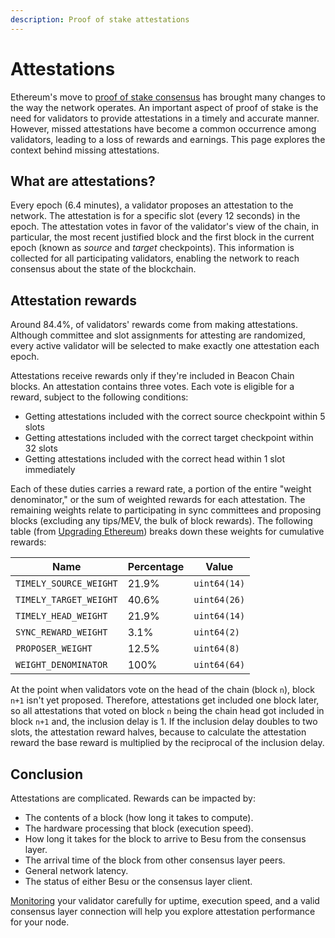 ```yaml
---
description: Proof of stake attestations
---
```


# Attestations

Ethereum's move to [proof of stake consensus](./index.md) has brought many changes to the way the
network operates.
An important aspect of proof of stake is the need for validators to provide attestations in a timely
and accurate manner.
However, missed attestations have become a common occurrence among validators, leading to a loss of
rewards and earnings.
This page explores the context behind missing attestations.

## What are attestations?

Every epoch (6.4 minutes), a validator proposes an attestation to the network.
The attestation is for a specific slot (every 12 seconds) in the epoch.
The attestation votes in favor of the validator's view of the chain, in particular, the most recent
justified block and the first block in the current epoch (known as *source* and *target* checkpoints).
This information is collected for all participating validators, enabling the network to reach
consensus about the state of the blockchain.

## Attestation rewards

Around 84.4%, of validators' rewards come from making attestations.
Although committee and slot assignments for attesting are randomized, every active validator will be
selected to make exactly one attestation each epoch.

Attestations receive rewards only if they're included in Beacon Chain blocks.
An attestation contains three votes.
Each vote is eligible for a reward, subject to the following conditions:

* Getting attestations included with the correct source checkpoint within 5 slots
* Getting attestations included with the correct target checkpoint within 32 slots
* Getting attestations included with the correct head within 1 slot immediately

Each of these duties carries a reward rate, a portion of the entire "weight denominator," or the sum
of weighted rewards for each attestation.
The remaining weights relate to participating in sync committees and proposing blocks (excluding any
tips/MEV, the bulk of block rewards).
The following table (from
[Upgrading Ethereum](https://eth2book.info/bellatrix/part2/incentives/rewards/)) breaks down these
weights for cumulative rewards:

| Name                   | Percentage | Value        |
|------------------------|------------|--------------|
| `TIMELY_SOURCE_WEIGHT` | 21.9%      | `uint64(14)` |
| `TIMELY_TARGET_WEIGHT` | 40.6%      | `uint64(26)` |
| `TIMELY_HEAD_WEIGHT`   | 21.9%      | `uint64(14)` |
| `SYNC_REWARD_WEIGHT`   | 3.1%       | `uint64(2)`  |
| `PROPOSER_WEIGHT`      | 12.5%      | `uint64(8)`  |
| `WEIGHT_DENOMINATOR`   | 100%       | `uint64(64)` |

At the point when validators vote on the head of the chain (block `n`), block `n+1` isn't yet proposed.
Therefore, attestations get included one block later, so all attestations that voted on block `n`
being the chain head got included in block `n+1` and, the inclusion delay is 1.
If the inclusion delay doubles to two slots, the attestation reward halves, because to calculate the
attestation reward the base reward is multiplied by the reciprocal of the inclusion delay.

## Conclusion

Attestations are complicated.
Rewards can be impacted by:

* The contents of a block (how long it takes to compute).
* The hardware processing that block (execution speed).
* How long it takes for the block to arrive to Besu from the consensus layer.
* The arrival time of the block from other consensus layer peers.
* General network latency.
* The status of either Besu or the consensus layer client.

[Monitoring](../../how-to/monitor/index.md) your validator carefully for uptime, execution speed,
and a valid consensus layer connection will help you explore attestation performance for your node.
